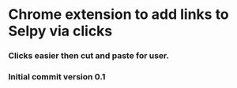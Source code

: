 # Chrome extension to add links to Selpy via clicks 
 ### Clicks easier then cut and paste for user.

 ### Initial commit version 0.1 